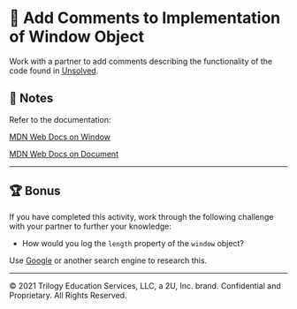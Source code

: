 # 📐 Add Comments to Implementation of Window Object

Work with a partner to add comments describing the functionality of the code found in [Unsolved](./02-Stu_Window-Object/Unsolved/script.js).

## 📝 Notes

Refer to the documentation: 

[MDN Web Docs on Window](https://developer.mozilla.org/en-US/docs/Web/API/Window)

[MDN Web Docs on Document](https://developer.mozilla.org/en-US/docs/Web/API/Document)

---

## 🏆 Bonus

If you have completed this activity, work through the following challenge with your partner to further your knowledge:

* How would you log the `length` property of the `window` object?  

 <!-- window.length -->

Use [Google](https://www.google.com) or another search engine to research this.

---
© 2021 Trilogy Education Services, LLC, a 2U, Inc. brand. Confidential and Proprietary. All Rights Reserved.
